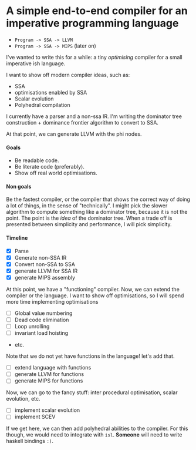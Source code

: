 # A simple end-to-end compiler for an imperative programming language

- `Program -> SSA -> LLVM`
- `Program -> SSA -> MIPS` (later on)


I've wanted to write this for a while: a tiny *optimising* compiler for
a small imperative ish language.

I want to show off modern compiler ideas, such as:

- SSA
- optimisations enabled by SSA
- Scalar evolution
- Polyhedral compilation

I currently have a parser and a non-ssa IR. I'm writing the dominator tree
construction + dominance frontier algorithm to convert to SSA.

At that point, we can generate LLVM with the phi nodes.

#### Goals
- Be readable code.
- Be literate code (preferably).
- Show off real world optimisations.

#### Non goals
Be the fastest compiler, or the compiler that shows the correct way of
doing a lot of things, in the sense of "technically". I might pick the
slower algorithm to compute something like a dominator tree, because it is
not the point. The point is the _idea_ of the dominator tree. When a trade 
off is presented between simplicity and performance, I will pick simplicity.


#### Timeline

- [x] Parse
- [x] Generate non-SSA IR
- [x] Convert non-SSA to SSA
- [x] generate LLVM for SSA IR
- [x] generate MIPS assembly

At this point, we have a "functioning" compiler. Now, we can extend the 
compiler or the language. I want to show off optimisations, so I will spend
more time implementing optimisations

- [ ] Global value numbering
- [ ] Dead code elimination
- [ ] Loop unrolling
- [ ] invariant load hoisting
- etc.

Note that we do not yet have functions in the language! let's add that.
- [ ] extend language with functions
- [ ] generate LLVM for functions
- [ ] generate MIPS for functions

Now, we can go to the fancy stuff: inter procedural optimisation, scalar
evolution, etc.

- [ ] implement scalar evolution
- [ ] implement SCEV

If we get here, we can then add polyhedral abilities to the compiler. For
this though, we would need to integrate with `isl`. **Someone** will need to write
haskell bindings `:)`.


